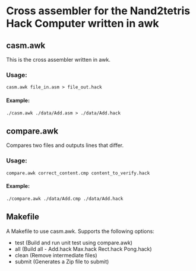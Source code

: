# Cross assembler for the Nand2tetris Hack Computer written in awk

## casm.awk
This is the cross assembler written in awk.

### Usage:
```
casm.awk file_in.asm > file_out.hack
```
#### Example:
```
./casm.awk ./data/Add.asm > ./data/Add.hack
```
## compare.awk
Compares two files and outputs lines that differ.

### Usage:
```
compare.awk correct_content.cmp content_to_verify.hack
```
#### Example:
```
./compare.awk ./data/Add.cmp ./data/Add.hack
```
## Makefile
A Makefile to use casm.awk. Supports the following options:
* test (Build and run unit test using compare.awk)
* all (Build all - Add.hack Max.hack Rect.hack Pong.hack)
* clean (Remove intermediate files)
* submit (Generates a Zip file to submit)
